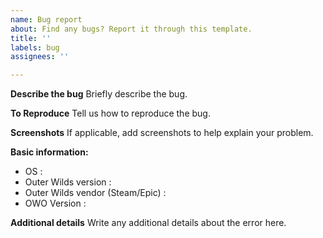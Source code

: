 ```yaml
---
name: Bug report
about: Find any bugs? Report it through this template.
title: ''
labels: bug
assignees: ''

---
```


**Describe the bug**
Briefly describe the bug.

**To Reproduce**
Tell us how to reproduce the bug.

**Screenshots**
If applicable, add screenshots to help explain your problem.

**Basic information:**
 - OS :
 - Outer Wilds version :
 - Outer Wilds vendor (Steam/Epic) :
 - OWO Version :

**Additional details**
Write any additional details about the error here.